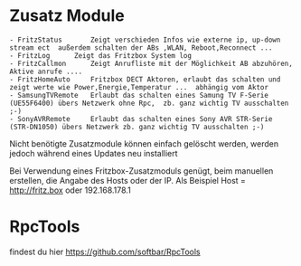 # Zusatz Module
	- FritzStatus		Zeigt verschieden Infos wie externe ip, up-down stream ect  außerdem schalten der ABs ,WLAN, Reboot,Reconnect ... 
	- FritzLog		Zeigt das Fritzbox System log
	- FritzCallmon		Zeigt Anrufliste mit der Möglichkeit AB abzuhören, Aktive anrufe ....
	- FritzHomeAuto		Fritzbox DECT Aktoren, erlaubt das schalten und zeigt werte wie Power,Energie,Temperatur ...  abhängig vom Aktor
	- SamsungTVRemote	Erlaubt das schalten eines Samung TV F-Serie (UE55F6400) übers Netzwerk ohne Rpc,  zb. ganz wichtig TV ausschalten ;-)
	- SonyAVRRemote		Erlaubt das schalten eines Sony AVR STR-Serie (STR-DN1050) übers Netzwerk zb. ganz wichtig TV ausschalten ;-)
	
	
Nicht benötigte Zusatzmodule können einfach gelöscht werden, werden jedoch während eines Updates neu installiert

Bei Verwendung eines Fritzbox-Zusatzmoduls genügt, beim manuellen erstellen,  die Angabe des Hosts oder der IP. 
Als Beispiel Host = http://fritz.box oder 192.168.178.1



# RpcTools

findest du hier <https://github.com/softbar/RpcTools> 


